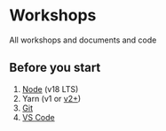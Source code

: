 # Workshops
All workshops and documents and code

## Before you start
1. [Node](https://nodejs.org/en/download/) (v18 LTS)
2. Yarn (v1 or [v2+](https://yarnpkg.com/getting-started/install))
3. [Git](https://git-scm.com/downloads)
4. [VS Code](https://code.visualstudio.com/)
